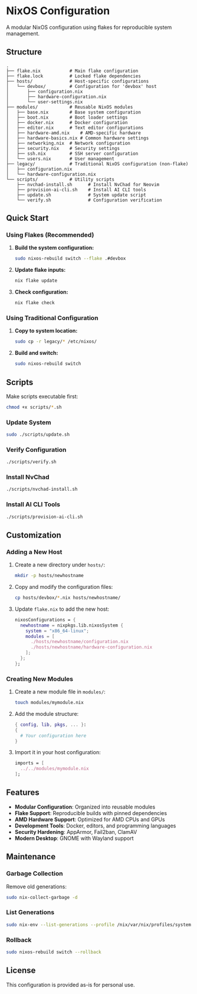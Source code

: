 # NixOS Configuration

A modular NixOS configuration using flakes for reproducible system management.

## Structure

```
.
├── flake.nix           # Main flake configuration
├── flake.lock          # Locked flake dependencies
├── hosts/              # Host-specific configurations
│   └── devbox/         # Configuration for 'devbox' host
│       ├── configuration.nix
│       ├── hardware-configuration.nix
│       └── user-settings.nix
├── modules/            # Reusable NixOS modules
│   ├── base.nix        # Base system configuration
│   ├── boot.nix        # Boot loader settings
│   ├── docker.nix      # Docker configuration
│   ├── editor.nix      # Text editor configurations
│   ├── hardware-amd.nix    # AMD-specific hardware
│   ├── hardware-basics.nix # Common hardware settings
│   ├── networking.nix  # Network configuration
│   ├── security.nix    # Security settings
│   ├── ssh.nix         # SSH server configuration
│   └── users.nix       # User management
├── legacy/             # Traditional NixOS configuration (non-flake)
│   ├── configuration.nix
│   └── hardware-configuration.nix
└── scripts/            # Utility scripts
    ├── nvchad-install.sh      # Install NvChad for Neovim
    ├── provision-ai-cli.sh    # Install AI CLI tools
    ├── update.sh              # System update script
    └── verify.sh              # Configuration verification
```

## Quick Start

### Using Flakes (Recommended)

1. **Build the system configuration:**
   ```bash
   sudo nixos-rebuild switch --flake .#devbox
   ```

2. **Update flake inputs:**
   ```bash
   nix flake update
   ```

3. **Check configuration:**
   ```bash
   nix flake check
   ```

### Using Traditional Configuration

1. **Copy to system location:**
   ```bash
   sudo cp -r legacy/* /etc/nixos/
   ```

2. **Build and switch:**
   ```bash
   sudo nixos-rebuild switch
   ```

## Scripts

Make scripts executable first:
```bash
chmod +x scripts/*.sh
```

### Update System
```bash
sudo ./scripts/update.sh
```

### Verify Configuration
```bash
./scripts/verify.sh
```

### Install NvChad
```bash
./scripts/nvchad-install.sh
```

### Install AI CLI Tools
```bash
./scripts/provision-ai-cli.sh
```

## Customization

### Adding a New Host

1. Create a new directory under `hosts/`:
   ```bash
   mkdir -p hosts/newhostname
   ```

2. Copy and modify the configuration files:
   ```bash
   cp hosts/devbox/*.nix hosts/newhostname/
   ```

3. Update `flake.nix` to add the new host:
   ```nix
   nixosConfigurations = {
     newhostname = nixpkgs.lib.nixosSystem {
       system = "x86_64-linux";
       modules = [
         ./hosts/newhostname/configuration.nix
         ./hosts/newhostname/hardware-configuration.nix
       ];
     };
   };
   ```

### Creating New Modules

1. Create a new module file in `modules/`:
   ```bash
   touch modules/mymodule.nix
   ```

2. Add the module structure:
   ```nix
   { config, lib, pkgs, ... }:
   {
     # Your configuration here
   }
   ```

3. Import it in your host configuration:
   ```nix
   imports = [
     ../../modules/mymodule.nix
   ];
   ```

## Features

- **Modular Configuration**: Organized into reusable modules
- **Flake Support**: Reproducible builds with pinned dependencies
- **AMD Hardware Support**: Optimized for AMD CPUs and GPUs
- **Development Tools**: Docker, editors, and programming languages
- **Security Hardening**: AppArmor, Fail2ban, ClamAV
- **Modern Desktop**: GNOME with Wayland support

## Maintenance

### Garbage Collection
Remove old generations:
```bash
sudo nix-collect-garbage -d
```

### List Generations
```bash
sudo nix-env --list-generations --profile /nix/var/nix/profiles/system
```

### Rollback
```bash
sudo nixos-rebuild switch --rollback
```

## License

This configuration is provided as-is for personal use.